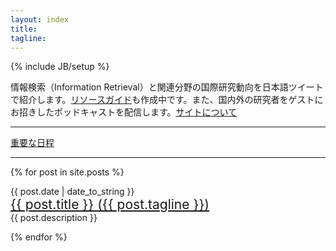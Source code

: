 ```yaml
---
layout: index
title: 
tagline:
---
```

{% include JB/setup %}

情報検索（Information Retrieval）と関連分野の国際研究動向を日本語ツイートで紹介します。[リソースガイド](./resources.html)も作成中です。また、国内外の研究者をゲストにお招きしたポッドキャストを配信します。[サイトについて](./about.html)

----
[重要な日程](./importantdates.html)

----

{% for post in site.posts %}
<p>{{ post.date | date_to_string }}<br/>
<a style="font-size:150%" href="{{ BASE_PATH }}{{ post.url }}">{{ post.title }} ({{ post.tagline }})</a><br/>
<span>{{ post.description }}</span></p>
{% endfor %}

